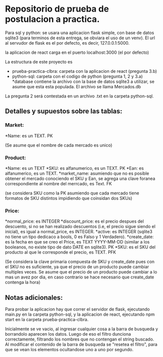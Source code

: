 # Repositorio de prueba de postulacion a practica.

Para sql y python: se usara una aplicacion flask simple, con base de datos sqlite3 (para terminos de esta entrega, se obviara el uso de un venv). El url al servudor de flask es el por defecto, es decir, 127.0.0.1:5000.

la aplicacion de react carga en el puerto localhost:3000 (el por defecto)

La estructura de este proyecto es

- prueba-practica-clbra: carpeta con la aplicacion de react (pregunta 3.b)
- python-sql: carpeta con el codigo de python (pregunta 1, 2 y 3.a)
  \*database contiene la archivo con la base de datos sqlite3 a utilizar, se asume que esta esta populada. El archivo se llama Mercados.db

La pregunta 2 será contestada en un archivo .txt en la carpeta python-sql.

## Detalles y supuestos sobre las tablas:

### Market:

\*Name: es un TEXT. PK

(Se asume que el nombre de cada mercado es unico)

### Product:

*Name: es un TEXT
*SKU: es alfanumerico, es un TEXT. PK
*Ean: es alfanumerico, es un TEXT.
*market_name: asumiendo que no es posible obtener el mercado conociendo el SKU y Ean, se agrega una clave foranea correspondiente al nombre del merrcado, es Text. FK

(se considera SKU como la PK asumiendo que cada mercado tiene formatos de SKU distintos impidiendo que coinsidan dos SKUs)

### Price:

*normal_price: es INTEGER
*discount_price: es el precio despues del descuento, si no se han realizado descuentos (i.e, el precio sigue siendo el inicial), es igual a normal_price, es INTEGER.
*active: es INTEGER (sqlite3 no tiene un tipo dedicaco a bools, 0 es Falso y 1 Verdadero).
*create_date: es la fecha en que se creo el Price, es TEXT YYYY-MM-DD (similar a los booleanos, no existe tipo de dato DATE en sqlite3). PK
\*SKU: es el SKU del producto al que le corresponde el precio, es TEXT. PFK

(Se considera la clave primaria compuesta de SKU y create_date pues con el SKU no es suficiente, ya que el precio de un producto puede cambiar multiples veces. Se asume que el precio de un producto puede cambiar a lo mas un avez por dia, en caso contrario se hace necesario que create_date contenga la hora)

## Notas adicionales:

Para probar la aplicacion hay que correr el servidor de flask, ejecutando main.py en la carpeta python-sql, y la aplicacion de react, ejecutando npm start en la carpeta prueba-practica-clbra.

Inicialmente se ve vacio, al ingresar cualquier cosa a la barra de busqueda y borrandolo aparecen los datos. Luego de eso el filtro dunciona correctamente, filtrando los nombres que no contengan el string buscado. Al modificar el contenido de la barra de busqueda se "resetea el filtro", para que se vean los elementos ocultandose uno a uno por segundo.
